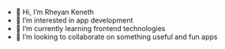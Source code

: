 - 👋 Hi, I’m Rheyan Keneth
- 👀 I’m interested in app development
- 🌱 I’m currently learning frontend technologies
- 💞️ I’m looking to collaborate on something useful and fun apps

<!---
yanyansimp/yanyansimp is a ✨ special ✨ repository because its `README.md` (this file) appears on your GitHub profile.
You can click the Preview link to take a look at your changes.
--->
